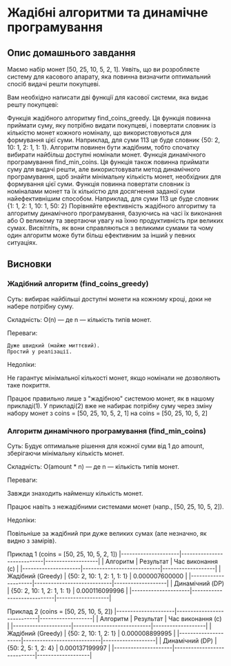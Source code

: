 # Жадібні алгоритми та динамічне програмування

## Опис домашнього завдання

Маємо набір монет [50, 25, 10, 5, 2, 1]. Уявіть, що ви розробляєте систему для касового апарату, яка повинна визначити оптимальний
спосіб видачі решти покупцеві.

Вам необхідно написати дві функції для касової системи, яка видає решту покупцеві:

Функція жадібного алгоритму find_coins_greedy. Ця функція повинна приймати суму, яку потрібно видати покупцеві, і повертати словник із
кількістю монет кожного номіналу, що використовуються для формування цієї суми. Наприклад, для суми 113 це буде словник {50: 2, 10: 1,
2: 1, 1: 1}. Алгоритм повинен бути жадібним, тобто спочатку вибирати найбільш доступні номінали монет.
Функція динамічного програмування find_min_coins. Ця функція також повинна приймати суму для видачі решти, але використовувати метод
динамічного програмування, щоб знайти мінімальну кількість монет, необхідних для формування цієї суми. Функція повинна повертати
словник із номіналами монет та їх кількістю для досягнення заданої суми найефективнішим способом. Наприклад, для суми 113 це буде
словник {1: 1, 2: 1, 10: 1, 50: 2}
Порівняйте ефективність жадібного алгоритму та алгоритму динамічного програмування, базуючись на часі їх виконання або О великому та
звертаючи увагу на їхню продуктивність при великих сумах. Висвітліть, як вони справляються з великими сумами та чому один алгоритм може
бути більш ефективним за інший у певних ситуаціях.

## Висновки

### Жадібний алгоритм (find_coins_greedy)

Суть: вибирає найбільші доступні монети на кожному кроці, доки не набере потрібну суму.

Складність: O(n) — де n — кількість типів монет.

Переваги:

    Дуже швидкий (майже миттєвий).
    Простий у реалізації.

Недоліки:

Не гарантує мінімальної кількості монет, якщо номінали не дозволяють таке покриття.

Працює правильно лише з "жадібною" системою монет, як в нашому прикладі(1). У прикладі(2) вже не набирає потрібну суму через зміну
набору монет з coins = [50, 25, 10, 5, 2, 1] на coins = [50, 25, 10, 5, 2]

### Алгоритм динамічного програмування (find_min_coins)

Суть: Будує оптимальне рішення для кожної суми від 1 до amount, зберігаючи мінімальну кількість монет.

Складність: O(amount \* n) — де n — кількість типів монет.

Переваги:

Завжди знаходить найменшу кількість монет.

Працює навіть з нежадібними системами монет (напр., [50, 25, 10, 5, 2]).

Недоліки:

Повільніше за жадібний при дуже великих сумах (але незначно, як видно з замірів).

Приклад 1 (coins = [50, 25, 10, 5, 2, 1])
|---------------------|----------------------------|-------------------|
| Алгоритм            | Результат                  | Час виконання (с) |
|---------------------|----------------------------|-------------------|
| Жадібний (Greedy)   | {50: 2, 10: 1, 2: 1, 1: 1} |   0.000007600000  |
|---------------------|----------------------------|-------------------|
| Динамічний (DP)     | {50: 2, 10: 1, 2: 1, 1: 1} |   0.000116099996  |
|---------------------|----------------------------|-------------------|

Приклад 2 (coins = [50, 25, 10, 5, 2])
|---------------------|----------------------------|-------------------|
| Алгоритм | Результат | Час виконання (с) |
|---------------------|----------------------------|-------------------|
| Жадібний (Greedy) | {50: 2, 10: 1, 2: 1} | 0.000008899995 |
|---------------------|----------------------------|-------------------|
| Динамічний (DP) | {50: 2, 5: 1, 2: 4} | 0.000137199997 |
|---------------------|----------------------------|-------------------|
